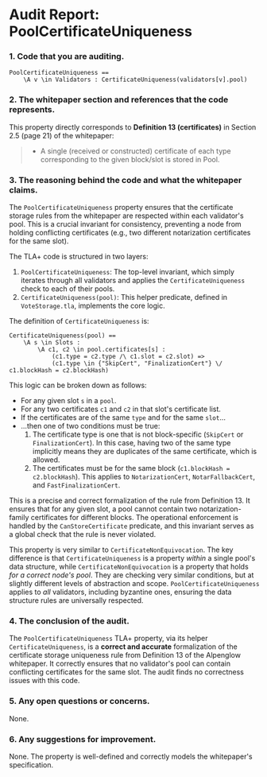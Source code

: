 # Audit Report: PoolCertificateUniqueness

### 1. Code that you are auditing.
```tla
PoolCertificateUniqueness ==
    \A v \in Validators : CertificateUniqueness(validators[v].pool)
```

### 2. The whitepaper section and references that the code represents.

This property directly corresponds to **Definition 13 (certificates)** in Section 2.5 (page 21) of the whitepaper:

> - A single (received or constructed) certificate of each type corresponding to the given block/slot is stored in Pool.

### 3. The reasoning behind the code and what the whitepaper claims.

The `PoolCertificateUniqueness` property ensures that the certificate storage rules from the whitepaper are respected within each validator's pool. This is a crucial invariant for consistency, preventing a node from holding conflicting certificates (e.g., two different notarization certificates for the same slot).

The TLA+ code is structured in two layers:
1.  `PoolCertificateUniqueness`: The top-level invariant, which simply iterates through all validators and applies the `CertificateUniqueness` check to each of their pools.
2.  `CertificateUniqueness(pool)`: This helper predicate, defined in `VoteStorage.tla`, implements the core logic.

The definition of `CertificateUniqueness` is:
```tla
CertificateUniqueness(pool) ==
    \A s \in Slots :
        \A c1, c2 \in pool.certificates[s] :
            (c1.type = c2.type /\ c1.slot = c2.slot) =>
            (c1.type \in {"SkipCert", "FinalizationCert"} \/ c1.blockHash = c2.blockHash)
```
This logic can be broken down as follows:
*   For any given slot `s` in a `pool`.
*   For any two certificates `c1` and `c2` in that slot's certificate list.
*   If the certificates are of the same `type` and for the same `slot`...
*   ...then one of two conditions must be true:
    1.  The certificate type is one that is not block-specific (`SkipCert` or `FinalizationCert`). In this case, having two of the same type implicitly means they are duplicates of the same certificate, which is allowed.
    2.  The certificates must be for the same block (`c1.blockHash = c2.blockHash`). This applies to `NotarizationCert`, `NotarFallbackCert`, and `FastFinalizationCert`.

This is a precise and correct formalization of the rule from Definition 13. It ensures that for any given slot, a pool cannot contain two notarization-family certificates for different blocks. The operational enforcement is handled by the `CanStoreCertificate` predicate, and this invariant serves as a global check that the rule is never violated.

This property is very similar to `CertificateNonEquivocation`. The key difference is that `CertificateUniqueness` is a property *within* a single pool's data structure, while `CertificateNonEquivocation` is a property that holds *for a correct node's pool*. They are checking very similar conditions, but at slightly different levels of abstraction and scope. `PoolCertificateUniqueness` applies to *all* validators, including byzantine ones, ensuring the data structure rules are universally respected.

### 4. The conclusion of the audit.

The `PoolCertificateUniqueness` TLA+ property, via its helper `CertificateUniqueness`, is a **correct and accurate** formalization of the certificate storage uniqueness rule from Definition 13 of the Alpenglow whitepaper. It correctly ensures that no validator's pool can contain conflicting certificates for the same slot. The audit finds no correctness issues with this code.

### 5. Any open questions or concerns.

None.

### 6. Any suggestions for improvement.

None. The property is well-defined and correctly models the whitepaper's specification.
